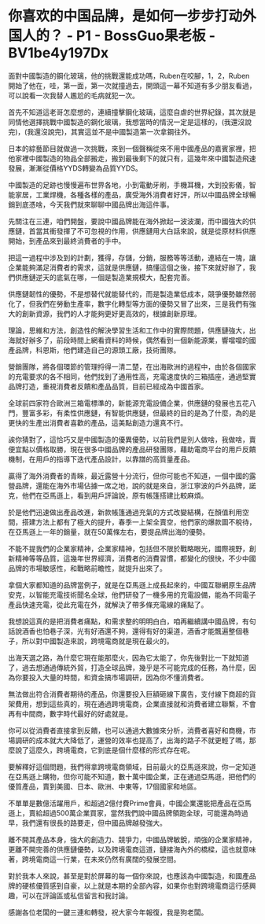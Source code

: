# 你喜欢的中国品牌，是如何一步步打动外国人的？ - P1 - BossGuo果老板 - BV1be4y197Dx

面對中國製造的鋼化玻璃，他的挑戰還能成功嗎，Ruben在咬腳，1，2，Ruben開始了他在，哇，第一面，第一次就撞過去，開頭這一幕不知道有多少朋友看過，可以說看一次我替人尷尬的毛病就犯一次。

首先不知道這老哥怎麼想的，連續撞擊鋼化玻璃，這麼自虐的世界紀錄，其次就是同情他選擇挑戰中國製造的鋼化玻璃，我想當時的情況一定是這樣的，(我還沒說完)，(我還沒說完)，其實這並不是中國製造第一次拿鋼往外。

日本的綜藝節目就做過一次挑戰，來到一個聲稱從來不用中國產品的嘉賓家裡，把他家裡中國製造的物品全部搬走，搬到最後剩下的就只有，這幾年來中國製造飛速發展，漸漸從價格YYDS轉變為品質YYDS。

中國製造的足跡也慢慢遍布世界各地，小到電動牙刷，手機耳機，大到投影儀，智能家居，工業焊機，各種各樣的產品，廣受海外消費者好評，所以中國品牌全球暢銷到底憑啥，今天我們就來聊聊中國品牌出海這件事。

先關注在三連，咱們開盤，要說中國品牌能在海外掀起一波波瀾，而中國強大的供應鏈，首當其衝發揮了不可忽視的作用，供應鏈用大白話來說，就是從原材料供應開始，到產品來到最終消費者的手中。

把這一過程中涉及到的計劃，獲得，存儲，分銷，服務等等活動，連結在一塊，讓企業能夠滿足消費者的需求，這就是供應鏈，搞懂這個之後，接下來就好辦了，我們供應鏈逆天的底氣在哪，一個是製造業規模大，配套完善。

供應鏈韌性的優勢，不是想替代就能替代的，而是製造業低成本，競爭優勢雖然弱化了，但我們在勞動生產率，數字化轉型等方面的優勢又冒了出來，三是我們有強大的創新資源，我們的人才能夠更好更高效的，根據創新原理。

理論，思維和方法，創造性的解決學習生活和工作中的實際問題，供應鏈強大，出海就好辦多了，前段時間上網看資料的時候，偶然看到一個新能源業，響噹噹的國產品牌，科恩斯，他們建造自己的源頭工廠，技術團隊。

營銷團隊，將各個環節的管理捋得一清二楚，在出海歐洲的過程中，由於各個國家的充電要求的各不相同，他們找到了通用性高，充電速度快的三箱插座，通過堅實品牌打造，重視消費者反饋和產品品質，目前已經成為中國首家。

全球前四家符合歐洲三箱電標準的，新能源充電設備企業，供應鏈的發展也五花八門，豐富多彩，有柔性供應鏈，有智能供應鏈，但最終的目的是為了什麼，為的是更快的生產出消費者喜歡的產品，這美點創造力還真不行。

誒你猜對了，這恰巧又是中國製造的優異優勢，以前我們是別人做啥，我做啥，賣便宜點以價格取勝，現在很多中國品牌的產品研發團隊，藉助電商平台的用戶反饋機制，在用戶的指導下迭代產品設計，以靠譜的高質量產品。

贏得了海外消費者的青睞，最近露營十分流行，但你可能也不知道，一個中國的露營品牌，還能在海外市場佔據一席之地，說的就是來自，浙江寧波的戶外品牌，諾克，他們在亞馬遜上，看到用戶評論說，原有帳篷搭建比較麻煩。

於是他們迅速做出產品改進，新款帳篷通過充氣的方式改變結構，在顏值利用空間，搭建方法上都有了極大的提升，春季一上架全賣空，他們家的爆款圖不稅待，在亞馬遜上一年的銷量，就在50萬條左右，要提品牌出海的優勢。

不能不提我們的企業家精神，企業家精神，包括但不限於戰略眼光，國際視野，創新精神等等品質，這幾年世界經濟，消費者的消費習慣，都變化的很快，不少中國品牌的市場敏感性，和戰略前瞻性，就提升出來了。

拿個大家都知道的品牌當例子，就是在亞馬遜上成長起來的，中國互聯網原生品牌安克，以智能充電技術聞名全球，他們研發了一機多用的充電設備，能為不同電子產品快速充電，從此充電在外，就解決了帶多條充電線的痛點了。

我想說這真的是把消費者痛點，和需求整的明明白白，咱再繼續講中國品牌，有句話說酒香也怕巷子深，光有好酒還不夠，還得有好的渠道，酒香才能飄遍整個巷子，所以對中國製造來說，跨境電商就是現在最火的。

出海天選之路，為什麼它現在能那麼火，因為它太能了，你先後對比一下就知道了，過去想通過傳統外貿，打造全球品牌，幾乎是不可能完成的任務，為什麼，因為你要投入大量的時間，和資金搞市場調研，因為你不懂消費者。

無法做出符合消費者期待的產品，你還要投入巨額砸線下廣告，支付線下商超的貨架費用，想到這些真的，現在通過跨境電商，企業直接就和消費者建立聯繫，不會再有中間商，數字時代最好的好處就是。

你可以從消費者直接拿到反饋，也可以通過大數據來分析，消費者喜好和商機，市場調研的成本就大大降低了，運營的效率也提高了，出海的路子不就更輕了嗎，那麼說了這麼久，跨境電商，它到底是個什麼樣的形式存在呢。

要解釋好這個問題，我們得拿跨境電商領域，目前最火的亞馬遜來說，你一定知道在亞馬遜上購物，但你可能不知道，數十萬中國企業，正在通過亞馬遜，把他們的優質產品，賣到美國、日本、歐洲、中東等，17個國家和地區。

不單單是數億活躍用戶，和超過2億付費Prime會員，中國企業還能把產品在亞馬遜上，賣給超過500萬企業買家，當然我們說中國品牌領跑全球，可能還為時過早，我們還有很長的路要走，但中國品牌越發強大。

離不開其產品本身，強大的創造力、競爭力，中國品牌敏銳，頑強的企業家精神，更離不開完善的供應鏈優勢，以及跨境電商這道，鏈接海內外的橋樑，這也就意味著，跨境電商這一行業，在未來仍然有廣闊的發展空間。

對於我本人來說，甚至是對於屏幕的每一個你來說，也應該為中國製造，和國產品牌的硬核優質感到自豪，以上就是本期的全部內容，如果你也對跨境電商這行感興趣，可以在評論區或私信留言和我討論。

感謝各位老闆的一鍵三連和轉發，祝大家今年報復，我是狗老闆。
